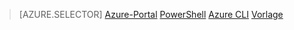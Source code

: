 > [AZURE.SELECTOR]
[Azure-Portal](../articles/load-balancer/load-balancer-get-started-ilb-arm-portal.md)
[PowerShell](../articles/load-balancer/load-balancer-get-started-ilb-arm-ps.md)
[Azure CLI](../articles/load-balancer/load-balancer-get-started-ilb-arm-cli.md)
[Vorlage](../articles/load-balancer/load-balancer-get-started-ilb-arm-template.md)
